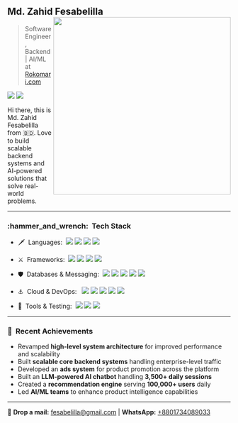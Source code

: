 ## **Md. Zahid Fesabelilla** [<img align="right" width="400" src="https://github-readme-stats.vercel.app/api?username=fesabelilla&show_icons=true&include_all_commits=true&count_private=true&cache_seconds=86400"/>](https://github.com/fesabelilla)

> Software Engineer, Backend | AI/ML at [Rokomari.com](https://rokomari.com/)

[![](https://img.shields.io/badge/Blog-fesabelilla-0A1A2F?style=flat)](https://fesabelilla.medium.com)
[![](https://img.shields.io/badge/-FesaBelilla-0A1A2F?style=flat&logo=linkedin)](https://www.linkedin.com/in/fesabelilla)

Hi there, this is Md. Zahid Fesabelilla from :bangladesh:. Love to build scalable backend systems and AI-powered solutions that solve real-world problems.

---

<h3> :hammer_and_wrench: &nbsp;Tech Stack</h3>

- :dagger: &nbsp;Languages:&nbsp;
  ![](https://img.shields.io/badge/-Java-0A1A2F?style=flat&logo=openjdk)
  ![](https://img.shields.io/badge/-Python-0A1A2F?style=flat&logo=python)
  ![](https://img.shields.io/badge/-GoLang-0A1A2F?style=flat&logo=go)
  ![](https://img.shields.io/badge/-JavaScript-0A1A2F?style=flat&logo=javascript)

- :crossed_swords: &nbsp;Frameworks:&nbsp;
  ![](https://img.shields.io/badge/-Spring_Boot-0A1A2F?style=flat&logo=springboot)
  ![](https://img.shields.io/badge/-FastAPI-0A1A2F?style=flat&logo=fastapi)
  ![](https://img.shields.io/badge/-Gin-0A1A2F?style=flat&logo=go)
  ![](https://img.shields.io/badge/-Hibernate-0A1A2F?style=flat&logo=hibernate)

- :shield: &nbsp;Databases & Messaging:&nbsp;
  ![](https://img.shields.io/badge/-MySQL-0A1A2F?style=flat&logo=mysql)
  ![](https://img.shields.io/badge/-MongoDB-0A1A2F?style=flat&logo=mongodb)
  ![](https://img.shields.io/badge/-Redis-0A1A2F?style=flat&logo=redis)
  ![](https://img.shields.io/badge/-RabbitMQ-0A1A2F?style=flat&logo=rabbitmq)
  ![](https://img.shields.io/badge/-Kafka-0A1A2F?style=flat&logo=apachekafka)

- :anchor: &nbsp;Cloud & DevOps: &nbsp;
  ![](https://img.shields.io/badge/-AWS-0A1A2F?style=flat&logo=amazonwebservices)
  ![](https://img.shields.io/badge/-Docker-0A1A2F?style=flat&logo=docker)
  ![](https://img.shields.io/badge/-Jenkins-0A1A2F?style=flat&logo=jenkins)
  ![](https://img.shields.io/badge/-Maven-0A1A2F?style=flat&logo=apachemaven)
  ![](https://img.shields.io/badge/-Gradle-0A1A2F?style=flat&logo=gradle)
  
- :bow_and_arrow: &nbsp;Tools & Testing:&nbsp;
  ![](https://img.shields.io/badge/-Git-0A1A2F?style=flat&logo=git)
  ![](https://img.shields.io/badge/-JUnit-0A1A2F?style=flat&logo=junit5)
  ![](https://img.shields.io/badge/-Postman-0A1A2F?style=flat&logo=postman)

---

### :rocket: &nbsp;Recent Achievements
- Revamped **high-level system architecture** for improved performance and scalability
- Built **scalable core backend systems** handling enterprise-level traffic
- Developed an **ads system** for product promotion across the platform
- Built an **LLM-powered AI chatbot** handling **3,500+ daily sessions**
- Created a **recommendation engine** serving **100,000+ users** daily
- Led **AI/ML teams** to enhance product intelligence capabilities

---

💬 <b>Drop a mail:</b> <a href="mailto:fesabelilla@gmail.com" target="_blank">fesabelilla@gmail.com</a> | <b>WhatsApp:</b> <a href="https://wa.me/8801734089033" target="_blank">+8801734089033</a>
